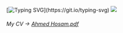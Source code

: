 [![Typing SVG](https://readme-typing-svg.demolab.com?font=Monospace&weight=200&pause=1000&color=22E2FF&random=false&width=435&lines=Nice+to+meet+you.;Stay+comfortable+and+enjoy.)](https://git.io/typing-svg)
![](https://i.pinimg.com/originals/95/a5/99/95a599c5735a7c8892121610ddef772c.gif)

###### My CV -> [Ahmed Hosam.pdf](google.com)

<!--

Here are some ideas to get you started:

- 🔭 I’m currently working on ...
- 🌱 I’m currently learning ...
- 👯 I’m looking to collaborate on ...
- 🤔 I’m looking for help with ...
- 💬 Ask me about ...
- 📫 How to reach me: ...
- 😄 Pronouns: ...
- ⚡ Fun fact: ...
-->
